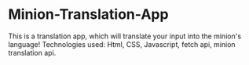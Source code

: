 # Minion-Translation-App
This is a translation app, which will translate your input into the minion's language!
Technologies used: Html, CSS, Javascript, fetch api, minion translation api.
